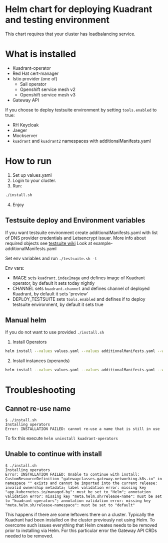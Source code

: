 # Helm chart for deploying Kuadrant and testing environment

This chart requires that your cluster has loadbalancing service.

# What is installed

- Kuadrant-operator
- Red Hat cert-manager
- Istio provider (one of)
  - Sail operator
  - Openshift service mesh v2
  - Openshift service mesh v3
- Gateway API

If you choose to deploy testsuite environment by setting `tools.enabled` to true:

- RH Keycloak
- Jaeger
- Mockserver
- `kuadrant` and `kuadrant2` namespaces with additionalManifests.yaml

# How to run

1. Set up values.yaml
2. Login to your cluster.
3. Run:
```sh
./install.sh
```
4. Enjoy

## Testsuite deploy and Environment variables

If you want testsuite environment create additionalManifests.yaml with list of DNS provider credentials and Letsencrypt issuer. More info about required objects see [testsuite wiki](https://github.com/Kuadrant/testsuite/wiki/Guide-to-prepare-Openshift-cluster-to-run-testsuite)
Look at example-additionalManifests.yaml

Set env variables and run `./testsuite.sh -t`

Env vars:
- IMAGE sets `kuadrant.indexImage` and defines image of Kuadrant operator, by default it sets today nightly
- CHANNEL sets `kuadrant.channel` and defines channel of deployed Kuadrant, by default it sets 'preview'
- DEPLOY_TESTSUITE sets `tools.enabled` and defines if to deploy testsuite environment, by default it sets true

## Manual helm

If you do not want to use provided `./install.sh`

1. Install Operators
```sh
helm install --values values.yaml --values additionalManifests.yaml --wait -g operators/
```
2. Install instances (operands)
```sh
helm install --values values.yaml --values additionalManifests.yaml --wait -g instances/
```

# Troubleshooting

## Cannot re-use name

```
$ ./install.sh 
Installing operators
Error: INSTALLATION FAILED: cannot re-use a name that is still in use
```
To fix this execute `helm uninstall kuadrant-operators`

## Unable to continue with install

```
$ ./install.sh 
Installing operators
Error: INSTALLATION FAILED: Unable to continue with install: CustomResourceDefinition "gatewayclasses.gateway.networking.k8s.io" in namespace "" exists and cannot be imported into the current release: invalid ownership metadata; label validation error: missing key "app.kubernetes.io/managed-by": must be set to "Helm"; annotation validation error: missing key "meta.helm.sh/release-name": must be set to "kuadrant-operators"; annotation validation error: missing key "meta.helm.sh/release-namespace": must be set to "default"
```
This happens if there are some leftovers there on a cluster. Typically the Kuadrant had been installed on the cluster previously not using Helm. To overcome such issues everything that Helm creates needs to be removed prior to installing via Helm. For this particular error the Gateway API CRDs needed to be removed.
